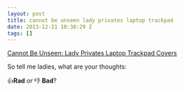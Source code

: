 ```yaml
---
layout: post
title: cannot be unseen lady privates laptop trackpad
date: 2013-12-21 10:38:29 Z
tags: []
---
```

[Cannot Be Unseen: Lady Privates Laptop Trackpad Covers](http://geekologie.com/2013/12/cannot-be-unseen-lady-privates-laptop-tr.php)

So tell me ladies, what are your thoughts:

👍**Rad** _or_ 👎 **Bad**?
